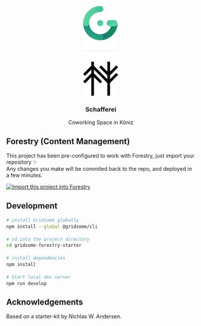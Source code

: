 <p align="center">
  <img src="static/gridsome-forestry.png" height="240">
  <h3 align="center">Schafferei</h3>
  <p align="center">Coworking Space in Köniz<p>
</p>


## Forestry (Content Management)

This project has been pre-configured to work with Forestry, just import your repository ✨  
Any changes you make will be commited back to the repo, and deployed in a few minutes.

<p>
  <a href="https://app.forestry.io/quick-start?repo=itsnwa/gridsome-forestry-starter&amp;provider=github&amp;engine=vuepress" rel="nofollow"><img src="https://camo.githubusercontent.com/2455e97e4e989374a355fb0bea7ad364f2561c92/68747470733a2f2f6173736574732e666f7265737472792e696f2f696d706f72742d746f2d666f7265737472794b2e737667" alt="Import this project into Forestry" data-canonical-src="https://assets.forestry.io/import-to-forestryK.svg" style="max-width:100%;"></a>
</p>


## Development

```bash
# install Gridsome globally
npm install --global @gridsome/cli

# cd into the project directory
cd gridsome-forestry-starter

# install dependencies
npm install

# Start local dev server
npm run develop
```


## Acknowledgements

Based on a starter-kit by Nichlas W. Andersen.
